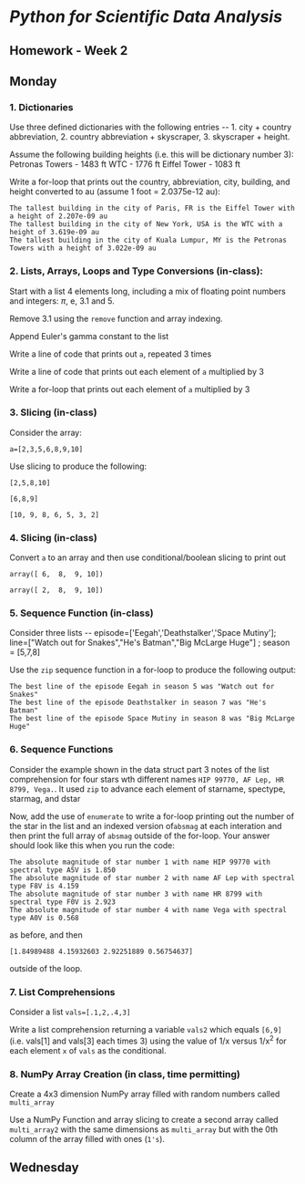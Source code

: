# _Python for Scientific Data Analysis_

## Homework - Week 2

## Monday

### 1. Dictionaries

Use three defined dictionaries with the following entries -- 1. city + country abbreviation, 2. country abbreviation + skyscraper, 3. skyscraper + height.   

Assume the following building heights (i.e. this will be dictionary number 3):
 Petronas Towers - 1483 ft
 WTC - 1776 ft
 Eiffel Tower - 1083 ft
 
 Write a for-loop that prints out the country, abbreviation, city, building, and height converted to au (assume 1 foot = 2.0375e-12 au):
 
 ```
The tallest building in the city of Paris, FR is the Eiffel Tower with a height of 2.207e-09 au
The tallest building in the city of New York, USA is the WTC with a height of 3.619e-09 au
The tallest building in the city of Kuala Lumpur, MY is the Petronas Towers with a height of 3.022e-09 au
 ```
 
 
### 2. Lists, Arrays, Loops and Type Conversions (in-class):

Start with a list 4 elements long, including a mix of floating point numbers and integers: $\pi$, e, 3.1 and 5.

Remove 3.1 using the ``remove`` function and array indexing.  

Append Euler's gamma constant to the list

Write a line of code that prints out ``a``, repeated 3 times

Write a line of code that prints out each element of ``a`` multiplied by 3

Write a for-loop that prints out each element of ``a`` multiplied by 3

### 3. Slicing (in-class)

Consider the array:

``a=[2,3,5,6,8,9,10]``

Use slicing to produce the following:

 ``[2,5,8,10]``
 
 ``[6,8,9]``
 
 ``[10, 9, 8, 6, 5, 3, 2]``
 
### 4. Slicing (in-class)
 
 Convert ``a`` to an array and then use conditional/boolean slicing to print out
 
 ``array([ 6,  8,  9, 10])``
 
 
 ``array([ 2,  8,  9, 10])``


### 5. Sequence Function (in-class)

Consider three lists -- episode=['Eegah','Deathstalker','Space Mutiny']; line=["Watch out for Snakes","He's Batman","Big McLarge Huge"] ; season = [5,7,8]

Use the ``zip`` sequence function in a for-loop to produce the following output:

```
The best line of the episode Eegah in season 5 was "Watch out for Snakes" 
The best line of the episode Deathstalker in season 7 was "He's Batman" 
The best line of the episode Space Mutiny in season 8 was "Big McLarge Huge" 
```

### 6. Sequence Functions
 
 Consider the example shown in the data struct part 3 notes of the list comprehension for four stars wth different names ``HIP 99770, AF Lep, HR 8799, Vega.``.  It used ``zip`` to advance each element of starname, spectype, starmag, and dstar 
 
 Now, add the use of ``enumerate`` to write a for-loop printing out the number of the star in the list and an indexed version of``absmag`` at each interation and then print the full array of ``absmag`` outside of the for-loop.  Your answer should look like this when you run the code:
 
```
The absolute magnitude of star number 1 with name HIP 99770 with spectral type A5V is 1.850
The absolute magnitude of star number 2 with name AF Lep with spectral type F8V is 4.159
The absolute magnitude of star number 3 with name HR 8799 with spectral type F0V is 2.923
The absolute magnitude of star number 4 with name Vega with spectral type A0V is 0.568
```
as before, and then

```
[1.84989488 4.15932603 2.92251889 0.56754637]
```
outside of the loop.


 
 
### 7. List Comprehensions
 
 Consider a list ``vals=[.1,2,.4,3]``
 
 Write a list comprehension returning a variable ``vals2`` which equals ``[6,9]`` (i.e. vals[1] and vals[3] each times 3) using the value of 1/x versus 1/x$^{2}$ for each element ``x`` of ``vals`` as the conditional.
 
 
### 8. NumPy Array Creation (in class, time permitting)

Create a 4x3 dimension NumPy array filled with random numbers called ``multi_array``

Use a NumPy Function and array slicing to create a second array called ``multi_array2`` with the same dimensions as ``multi_array`` but with the 0th column of the array filled with ones (``1's``).


 
 
 
 
## Wednesday
